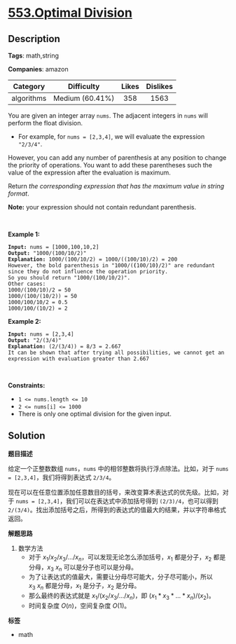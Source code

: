 # [553.Optimal Division](https://leetcode.com/problems/optimal-division/description/)

## Description

**Tags**: math,string

**Companies**: amazon

|  Category  |   Difficulty    | Likes | Dislikes |
| :--------: | :-------------: | :---: | :------: |
| algorithms | Medium (60.41%) |  358  |   1563   |

<p>You are given an integer array <code>nums</code>. The adjacent integers in <code>nums</code> will perform the float division.</p>
<ul>
  <li>For example, for <code>nums = [2,3,4]</code>, we will evaluate the expression <code>&quot;2/3/4&quot;</code>.</li>
</ul>
<p>However, you can add any number of parenthesis at any position to change the priority of operations. You want to add these parentheses such the value of the expression after the evaluation is maximum.</p>
<p>Return <em>the corresponding expression that has the maximum value in string format</em>.</p>
<p><strong>Note:</strong> your expression should not contain redundant parenthesis.</p>
<p>&nbsp;</p>
<p><strong class="example">Example 1:</strong></p>
<pre><code><strong>Input:</strong> nums = [1000,100,10,2]
<strong>Output:</strong> &quot;1000/(100/10/2)&quot;
<strong>Explanation:</strong> 1000/(100/10/2) = 1000/((100/10)/2) = 200
However, the bold parenthesis in &quot;1000/(<strong>(</strong>100/10<strong>)</strong>/2)&quot; are redundant since they do not influence the operation priority.
So you should return &quot;1000/(100/10/2)&quot;.
Other cases:
1000/(100/10)/2 = 50
1000/(100/(10/2)) = 50
1000/100/10/2 = 0.5
1000/100/(10/2) = 2</code></pre>
<p><strong class="example">Example 2:</strong></p>
<pre><code><strong>Input:</strong> nums = [2,3,4]
<strong>Output:</strong> &quot;2/(3/4)&quot;
<strong>Explanation:</strong> (2/(3/4)) = 8/3 = 2.667
It can be shown that after trying all possibilities, we cannot get an expression with evaluation greater than 2.667</code></pre>
<p>&nbsp;</p>
<p><strong>Constraints:</strong></p>
<ul>
  <li><code>1 &lt;= nums.length &lt;= 10</code></li>
  <li><code>2 &lt;= nums[i] &lt;= 1000</code></li>
  <li>There is only one optimal division for the given input.</li>
</ul>

## Solution

**题目描述**

给定一个正整数数组 `nums`，`nums` 中的相邻整数将执行浮点除法。比如，对于 `nums = [2,3,4]`，我们将得到表达式 `2/3/4`。

现在可以在任意位置添加任意数目的括号，来改变算术表达式的优先级。比如，对于 `nums = [2,3,4]`，我们可以在表达式中添加括号得到 `(2/3)/4`，也可以得到 `2/(3/4)`。找出添加括号之后，所得到的表达式的值最大的结果，并以字符串格式返回。

**解题思路**

1. 数学方法
   - 对于 $x_1 / x_2 / x_3 / ... / x_n$，可以发现无论怎么添加括号，$x_1$ 都是分子，$x_2$ 都是分母，$x_3 ~ x_n$ 可以是分子也可以是分母。
   - 为了让表达式的值最大，需要让分母尽可能大，分子尽可能小，所以 $x_3 ~ x_n$ 都是分母，$x_1$ 是分子，$x_2$ 是分母。
   - 那么最终的表达式就是 $x_1 / (x_2 / x_3 / ... / x_n)$，即 $(x_1 * x_3 * ... * x_n) / (x_2)$。
   - 时间复杂度 $O(n)$，空间复杂度 $O(1)$。

**标签**

- math
